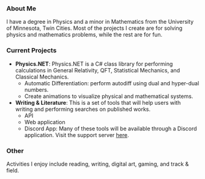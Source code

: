 ### About Me
I have a degree in Physics and a minor in Mathematics from the University of Minnesota, Twin Cities. Most of the projects I create are for solving physics and mathematics problems, while the rest are for fun.

### Current Projects
- **Physics.NET**: Physics.NET is a C# class library for performing calculations in General Relativity, QFT, Statistical Mechanics, and Classical Mechanics.
  - Automatic Differentiation: perform autodiff using dual and hyper-dual numbers.
  - Create animations to visualize physical and mathematical systems.
- **Writing & Literature**: This is a set of tools that will help users with writing and performing searches on published works.
  - API
  - Web application
  - Discord App: Many of these tools will be available through a Discord application. Visit the support server [here](https://discord.gg/ga62UCHwsP).

### Other
Activities I enjoy include reading, writing, digital art, gaming, and track & field.
